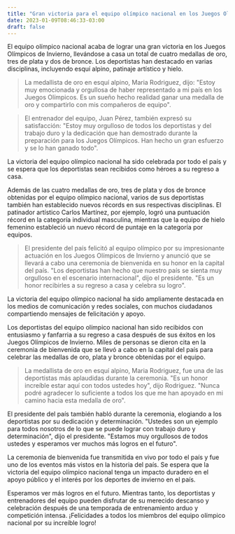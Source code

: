 ```yaml
---
title: "Gran victoria para el equipo olímpico nacional en los Juegos Olímpicos de Invierno"
date: 2023-01-09T08:46:33-03:00
draft: false
---
```


El equipo olímpico nacional acaba de lograr una gran victoria en los Juegos Olímpicos de Invierno, llevándose a casa un total de cuatro medallas de oro, tres de plata y dos de bronce. Los deportistas han destacado en varias disciplinas, incluyendo esquí alpino, patinaje artístico y hielo.

> La medallista de oro en esquí alpino, Maria Rodriguez, dijo: "Estoy muy emocionada y orgullosa de haber representado a mi país en los Juegos Olímpicos. Es un sueño hecho realidad ganar una medalla de oro y compartirlo con mis compañeros de equipo".

> El entrenador del equipo, Juan Pérez, también expresó su satisfacción: "Estoy muy orgulloso de todos los deportistas y del trabajo duro y la dedicación que han demostrado durante la preparación para los Juegos Olímpicos. Han hecho un gran esfuerzo y se lo han ganado todo".

La victoria del equipo olímpico nacional ha sido celebrada por todo el país y se espera que los deportistas sean recibidos como héroes a su regreso a casa.

Además de las cuatro medallas de oro, tres de plata y dos de bronce obtenidas por el equipo olímpico nacional, varios de sus deportistas también han establecido nuevos récords en sus respectivas disciplinas. El patinador artístico Carlos Martínez, por ejemplo, logró una puntuación récord en la categoría individual masculina, mientras que la equipo de hielo femenino estableció un nuevo récord de puntaje en la categoría por equipos.

> El presidente del país felicitó al equipo olímpico por su impresionante actuación en los Juegos Olímpicos de Invierno y anunció que se llevará a cabo una ceremonia de bienvenida en su honor en la capital del país. "Los deportistas han hecho que nuestro país se sienta muy orgulloso en el escenario internacional", dijo el presidente. "Es un honor recibirles a su regreso a casa y celebra su logro".

La victoria del equipo olímpico nacional ha sido ampliamente destacada en los medios de comunicación y redes sociales, con muchos ciudadanos compartiendo mensajes de felicitación y apoyo.

Los deportistas del equipo olímpico nacional han sido recibidos con entusiasmo y fanfarria a su regreso a casa después de sus éxitos en los Juegos Olímpicos de Invierno. Miles de personas se dieron cita en la ceremonia de bienvenida que se llevó a cabo en la capital del país para celebrar las medallas de oro, plata y bronce obtenidas por el equipo.

> La medallista de oro en esquí alpino, Maria Rodriguez, fue una de las deportistas más aplaudidas durante la ceremonia. "Es un honor increíble estar aquí con todos ustedes hoy", dijo Rodriguez. "Nunca podré agradecer lo suficiente a todos los que me han apoyado en mi camino hacia esta medalla de oro".

El presidente del país también habló durante la ceremonia, elogiando a los deportistas por su dedicación y determinación. "Ustedes son un ejemplo para todos nosotros de lo que se puede lograr con trabajo duro y determinación", dijo el presidente. "Estamos muy orgullosos de todos ustedes y esperamos ver muchos más logros en el futuro".

La ceremonia de bienvenida fue transmitida en vivo por todo el país y fue uno de los eventos más vistos en la historia del país. Se espera que la victoria del equipo olímpico nacional tenga un impacto duradero en el apoyo público y el interés por los deportes de invierno en el país.

Esperamos ver más logros en el futuro. Mientras tanto, los deportistas y entrenadores del equipo pueden disfrutar de su merecido descanso y celebración después de una temporada de entrenamiento arduo y competición intensa. ¡Felicidades a todos los miembros del equipo olímpico nacional por su increíble logro!
